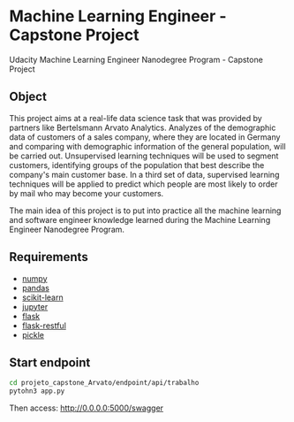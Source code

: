 # Machine Learning Engineer - Capstone Project
Udacity Machine Learning Engineer Nanodegree Program - Capstone Project

## Object
  This project aims at a real-life data science task that was provided by partners like Bertelsmann Arvato Analytics.
Analyzes of the demographic data of customers of a sales company, where they are located in Germany and comparing with demographic information of the general population, will be carried out.
Unsupervised learning techniques will be used to segment customers, identifying groups of the population that best describe the company's main customer base. In a third set of data, supervised
learning techniques will be applied to predict which people are most likely to order by mail who may become your customers.

  The main idea of this project is to put into practice all the machine learning and software engineer knowledge learned during the Machine Learning Engineer Nanodegree Program. 

## Requirements
  - [numpy](https://numpy.org/)
  - [pandas](https://pandas.pydata.org/)
  - [scikit-learn](https://scikit-learn.org/)
  - [jupyter](https://jupyter.org/)
  - [flask](http://flask.pocoo.org/)
  - [flask-restful](https://flask-restful.readthedocs.io/en/latest/)
  - [pickle](https://docs.python.org/3/library/pickle.html)	

  
## Start endpoint
``` sh
cd projeto_capstone_Arvato/endpoint/api/trabalho
pytohn3 app.py
```
Then access: http://0.0.0.0:5000/swagger
